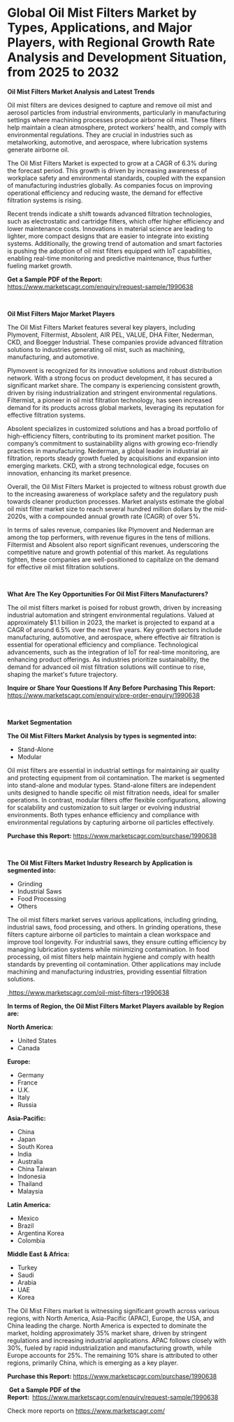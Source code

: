 <p><h1>Global Oil Mist Filters Market by Types, Applications, and Major Players, with Regional Growth Rate Analysis and Development Situation, from 2025 to 2032</h1></p><p><strong>Oil Mist Filters Market Analysis and Latest Trends</strong></p>
<p><p>Oil mist filters are devices designed to capture and remove oil mist and aerosol particles from industrial environments, particularly in manufacturing settings where machining processes produce airborne oil mist. These filters help maintain a clean atmosphere, protect workers' health, and comply with environmental regulations. They are crucial in industries such as metalworking, automotive, and aerospace, where lubrication systems generate airborne oil.</p><p>The Oil Mist Filters Market is expected to grow at a CAGR of 6.3% during the forecast period. This growth is driven by increasing awareness of workplace safety and environmental standards, coupled with the expansion of manufacturing industries globally. As companies focus on improving operational efficiency and reducing waste, the demand for effective filtration systems is rising. </p><p>Recent trends indicate a shift towards advanced filtration technologies, such as electrostatic and cartridge filters, which offer higher efficiency and lower maintenance costs. Innovations in material science are leading to lighter, more compact designs that are easier to integrate into existing systems. Additionally, the growing trend of automation and smart factories is pushing the adoption of oil mist filters equipped with IoT capabilities, enabling real-time monitoring and predictive maintenance, thus further fueling market growth.</p></p>
<p><strong>Get a Sample PDF of the Report:&nbsp;</strong> <a href="https://www.marketscagr.com/enquiry/request-sample/1990638?utm_campaign=2299&utm_medium=2&utm_source=Github&utm_content=ia&utm_term=17022025&utm_id=oil-mist-filters">https://www.marketscagr.com/enquiry/request-sample/1990638</a></p>
<p>&nbsp;</p>
<p><strong>Oil Mist Filters Major Market Players</strong></p>
<p><p>The Oil Mist Filters Market features several key players, including Plymovent, Filtermist, Absolent, AIR PEL, VALUE, DHA Filter, Nederman, CKD, and Boegger Industrial. These companies provide advanced filtration solutions to industries generating oil mist, such as machining, manufacturing, and automotive.</p><p>Plymovent is recognized for its innovative solutions and robust distribution network. With a strong focus on product development, it has secured a significant market share. The company is experiencing consistent growth, driven by rising industrialization and stringent environmental regulations. Filtermist, a pioneer in oil mist filtration technology, has seen increased demand for its products across global markets, leveraging its reputation for effective filtration systems.</p><p>Absolent specializes in customized solutions and has a broad portfolio of high-efficiency filters, contributing to its prominent market position. The company’s commitment to sustainability aligns with growing eco-friendly practices in manufacturing. Nederman, a global leader in industrial air filtration, reports steady growth fueled by acquisitions and expansion into emerging markets. CKD, with a strong technological edge, focuses on innovation, enhancing its market presence.</p><p>Overall, the Oil Mist Filters Market is projected to witness robust growth due to the increasing awareness of workplace safety and the regulatory push towards cleaner production processes. Market analysts estimate the global oil mist filter market size to reach several hundred million dollars by the mid-2020s, with a compounded annual growth rate (CAGR) of over 5%.</p><p>In terms of sales revenue, companies like Plymovent and Nederman are among the top performers, with revenue figures in the tens of millions. Filtermist and Absolent also report significant revenues, underscoring the competitive nature and growth potential of this market. As regulations tighten, these companies are well-positioned to capitalize on the demand for effective oil mist filtration solutions.</p></p>
<p>&nbsp;</p>
<p><strong>What Are The Key Opportunities For Oil Mist Filters Manufacturers?</strong></p>
<p><p>The oil mist filters market is poised for robust growth, driven by increasing industrial automation and stringent environmental regulations. Valued at approximately $1.1 billion in 2023, the market is projected to expand at a CAGR of around 6.5% over the next five years. Key growth sectors include manufacturing, automotive, and aerospace, where effective air filtration is essential for operational efficiency and compliance. Technological advancements, such as the integration of IoT for real-time monitoring, are enhancing product offerings. As industries prioritize sustainability, the demand for advanced oil mist filtration solutions will continue to rise, shaping the market's future trajectory.</p></p>
<p><strong>Inquire or Share Your Questions If Any Before Purchasing This Report:</strong> <a href="https://www.marketscagr.com/enquiry/pre-order-enquiry/1990638?utm_campaign=2299&utm_medium=2&utm_source=Github&utm_content=ia&utm_term=17022025&utm_id=oil-mist-filters">https://www.marketscagr.com/enquiry/pre-order-enquiry/1990638</a></p>
<p>&nbsp;</p>
<p><strong>Market Segmentation</strong></p>
<p><strong>The Oil Mist Filters Market Analysis by types is segmented into:</strong></p>
<p><ul><li>Stand-Alone</li><li>Modular</li></ul></p>
<p><p>Oil mist filters are essential in industrial settings for maintaining air quality and protecting equipment from oil contamination. The market is segmented into stand-alone and modular types. Stand-alone filters are independent units designed to handle specific oil mist filtration needs, ideal for smaller operations. In contrast, modular filters offer flexible configurations, allowing for scalability and customization to suit larger or evolving industrial environments. Both types enhance efficiency and compliance with environmental regulations by capturing airborne oil particles effectively.</p></p>
<p><strong>Purchase this Report:&nbsp;</strong><a href="https://www.marketscagr.com/purchase/1990638?utm_campaign=2299&utm_medium=2&utm_source=Github&utm_content=ia&utm_term=17022025&utm_id=oil-mist-filters">https://www.marketscagr.com/purchase/1990638</a></p>
<p>&nbsp;</p>
<p><strong>The Oil Mist Filters Market Industry Research by Application is segmented into:</strong></p>
<p><ul><li>Grinding</li><li>Industrial Saws</li><li>Food Processing</li><li>Others</li></ul></p>
<p><p>The oil mist filters market serves various applications, including grinding, industrial saws, food processing, and others. In grinding operations, these filters capture airborne oil particles to maintain a clean workspace and improve tool longevity. For industrial saws, they ensure cutting efficiency by managing lubrication systems while minimizing contamination. In food processing, oil mist filters help maintain hygiene and comply with health standards by preventing oil contamination. Other applications may include machining and manufacturing industries, providing essential filtration solutions.</p></p>
<p><a href="https://www.marketscagr.com/oil-mist-filters-r1990638?utm_campaign=2299&utm_medium=2&utm_source=Github&utm_content=ia&utm_term=17022025&utm_id=oil-mist-filters">&nbsp;https://www.marketscagr.com/oil-mist-filters-r1990638</a></p>
<p><strong>In terms of Region, the Oil Mist Filters Market Players available by Region are:</strong></p>
<p>
    <p> <strong> North America: </strong>
        <ul>
            <li>United States</li>
            <li>Canada</li>
        </ul>
        </p> 
    <p> <strong> Europe: </strong>
        <ul>
            <li>Germany</li>
            <li>France</li>
            <li>U.K.</li>
            <li>Italy</li>
            <li>Russia</li>
        </ul>
        </p> 
    <p> <strong> Asia-Pacific: </strong>
        <ul>
            <li>China</li>
            <li>Japan</li>
            <li>South Korea</li>
            <li>India</li>
            <li>Australia</li>
            <li>China Taiwan</li>
            <li>Indonesia</li>
            <li>Thailand</li>
            <li>Malaysia</li>
        </ul>
        </p> 
    <p> <strong> Latin America: </strong>
        <ul>
            <li>Mexico</li>
            <li>Brazil</li>
            <li>Argentina Korea</li>
            <li>Colombia</li>
        </ul>
        </p> 
    <p> <strong> Middle East & Africa: </strong>
        <ul>
            <li>Turkey</li>
            <li>Saudi</li>
            <li>Arabia</li>
            <li>UAE</li>
            <li>Korea</li>
        </ul>
    </p>
    </p>
<p><p>The Oil Mist Filters market is witnessing significant growth across various regions, with North America, Asia-Pacific (APAC), Europe, the USA, and China leading the charge. North America is expected to dominate the market, holding approximately 35% market share, driven by stringent regulations and increasing industrial applications. APAC follows closely with 30%, fueled by rapid industrialization and manufacturing growth, while Europe accounts for 25%. The remaining 10% share is attributed to other regions, primarily China, which is emerging as a key player.</p></p>
<p><strong>Purchase this Report: </strong><a href="https://www.marketscagr.com/purchase/1990638?utm_campaign=2299&utm_medium=2&utm_source=Github&utm_content=ia&utm_term=17022025&utm_id=oil-mist-filters">https://www.marketscagr.com/purchase/1990638</a></p>
<p>&nbsp;<strong>Get a Sample PDF of the Report:&nbsp;&nbsp;</strong><a href="https://www.marketscagr.com/enquiry/request-sample/1990638?utm_campaign=2299&utm_medium=2&utm_source=Github&utm_content=ia&utm_term=17022025&utm_id=oil-mist-filters">https://www.marketscagr.com/enquiry/request-sample/1990638</a></p>
<p><strong></strong></p>
<p>Check more reports on <a href="https://www.marketscagr.com/?utm_campaign=2299&utm_medium=2&utm_source=Github&utm_content=ia&utm_term=17022025&utm_id=oil-mist-filters">https://www.marketscagr.com/</a></p>